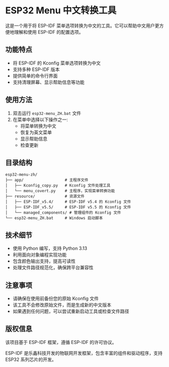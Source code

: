 # ESP32 Menu 中文转换工具

这是一个用于将 ESP-IDF 菜单选项转换为中文的工具。它可以帮助中文用户更方便地理解和使用 ESP-IDF 的配置选项。

## 功能特点

- 将 ESP-IDF 的 Kconfig 菜单选项转换为中文
- 支持多种 ESP-IDF 版本
- 提供简单的命令行界面
- 支持清理屏幕、显示帮助信息等功能

## 使用方法

1. 双击运行 `esp32-menu_ZH.bat` 文件
2. 在菜单中选择以下操作之一:
   - 将菜单转换为中文
   - 恢复为英文菜单
   - 显示帮助信息
   - 检查更新

## 目录结构

```
esp32-menu-zh/
├── app/                  # 主程序文件
│   ├── Kconfig_copy.py   # Kconfig 文件处理工具
│   └── menu_covert.py    # 主程序，实现菜单转换功能
├── resource/             # 资源文件
│   ├── ESP-IDF_v5.4/     # ESP-IDF v5.4 的 Kconfig 文件
│   ├── ESP-IDF_v5.5/     # ESP-IDF v5.5 的 Kconfig 文件
│   └── managed_components/ # 管理组件的 Kconfig 文件
└── esp32-menu_ZH.bat     # Windows 启动脚本
```

## 技术细节

- 使用 Python 编写，支持 Python 3.13
- 利用面向对象编程实现功能
- 包含颜色输出支持，提高可读性
- 处理文件路径规范化，确保跨平台兼容性

## 注意事项

- 请确保在使用前备份您的原始 Kconfig 文件
- 该工具不会修改原始文件，而是生成新的中文版本
- 如果遇到任何问题，可以尝试重新启动工具或检查文件路径

## 版权信息

该项目基于 ESP-IDF 框架，遵循 ESP-IDF 的许可协议。

ESP-IDF 是乐鑫科技开发的物联网开发框架，包含丰富的组件和驱动程序，支持 ESP32 系列芯片的开发。